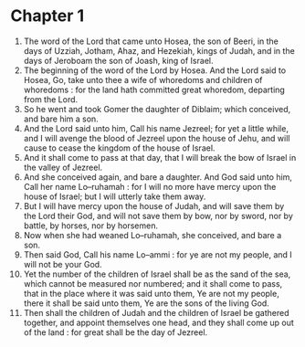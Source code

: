 # Chapter 1

1. The word of the Lord that came unto Hosea, the son of Beeri, in the days of Uzziah, Jotham, Ahaz, and Hezekiah, kings of Judah, and in the days of Jeroboam the son of Joash, king of Israel.
2. The beginning of the word of the Lord by Hosea. And the Lord said to Hosea, Go, take unto thee a wife of whoredoms and children of whoredoms : for the land hath committed great whoredom, departing from the Lord.
3. So he went and took Gomer the daughter of Diblaim; which conceived, and bare him a son.
4. And the Lord said unto him, Call his name Jezreel; for yet a little while, and I will avenge the blood of Jezreel upon the house of Jehu, and will cause to cease the kingdom of the house of Israel.
5. And it shall come to pass at that day, that I will break the bow of Israel in the valley of Jezreel.
6. And she conceived again, and bare a daughter. And God said unto him, Call her name Lo–ruhamah : for I will no more have mercy upon the house of Israel; but I will utterly take them away.
7. But I will have mercy upon the house of Judah, and will save them by the Lord their God, and will not save them by bow, nor by sword, nor by battle, by horses, nor by horsemen.
8. Now when she had weaned Lo–ruhamah, she conceived, and bare a son.
9. Then said God, Call his name Lo–ammi : for ye are not my people, and I will not be your God.
10. Yet the number of the children of Israel shall be as the sand of the sea, which cannot be measured nor numbered; and it shall come to pass, that in the place where it was said unto them, Ye are not my people, there it shall be said unto them, Ye are the sons of the living God.
11. Then shall the children of Judah and the children of Israel be gathered together, and appoint themselves one head, and they shall come up out of the land : for great shall be the day of Jezreel.

